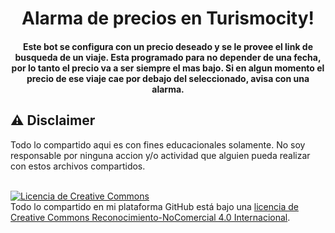 <h1 align="center">
  Alarma de precios en Turismocity!
</h1>

<h4 align="center">
  Este bot se configura con un precio deseado y se le provee el link de busqueda de un viaje.
  Esta programado para no depender de una fecha, por lo tanto el precio va a ser siempre el mas bajo.
  Si en algun momento el precio de ese viaje cae por debajo del seleccionado, avisa con una alarma.
</h4>

## ⚠️ Disclaimer
Todo lo compartido aqui es con fines educacionales solamente. No soy responsable por ninguna accion y/o actividad que alguien pueda realizar con estos archivos compartidos.
<br>
<br>

<a rel="license" href="http://creativecommons.org/licenses/by-nc/4.0/"><img alt="Licencia de Creative Commons" style="border-width:0" src="https://i.creativecommons.org/l/by-nc/4.0/88x31.png" /></a><br />Todo lo compartido en mi plataforma GitHub está bajo una <a rel="license" href="http://creativecommons.org/licenses/by-nc/4.0/">licencia de Creative Commons Reconocimiento-NoComercial 4.0 Internacional</a>.